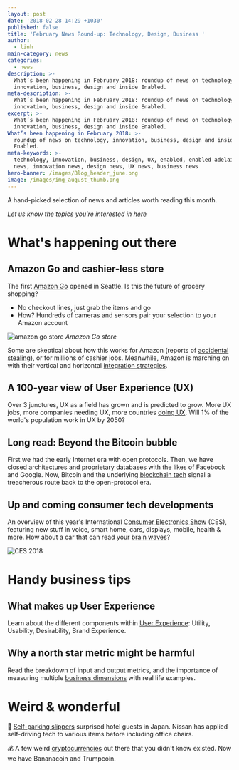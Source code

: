 ```yaml
---
layout: post
date: '2018-02-28 14:29 +1030'
published: false
title: 'February News Round-up: Technology, Design, Business '
author:
  - linh
main-category: news
categories:
  - news
description: >-
  What’s been happening in February 2018: roundup of news on technology,
  innovation, business, design and inside Enabled.
meta-description: >-
  What’s been happening in February 2018: roundup of news on technology,
  innovation, business, design and inside Enabled.
excerpt: >-
  What’s been happening in February 2018: roundup of news on technology,
  innovation, business, design and inside Enabled.
What’s been happening in February 2018: >-
  roundup of news on technology, innovation, business, design and inside
  Enabled.
meta-keywords: >-
  technology, innovation, business, design, UX, enabled, enabled adelaide, tech
  news, innovation news, design news, UX news, business news
hero-banner: /images/Blog_header_june.png
image: /images/img_august_thumb.png
---
```

A hand-picked selection of news and articles worth reading this month.

_Let us know the topics you’re interested in [here](https://enabled1.typeform.com/to/YcdNts)_

# What's happening out there

## Amazon Go and cashier-less store

The first [Amazon Go](https://www.nytimes.com/2018/01/21/technology/inside-amazon-go-a-store-of-the-future.html) opened in Seattle. Is this the future of grocery shopping? 

- No checkout lines, just grab the items and go
- How? Hundreds of cameras and sensors pair your selection to your Amazon account

![amazon go store]({{site.baseurl}}/images/img_jan_amazongo.jpg)
*Amazon Go store*

Some are skeptical about how this works for Amazon (reports of [accidental stealing](https://www.independent.co.uk/life-style/amazon-go-supermarket-no-checkouts-shoplift-accident-journalist-review-deirdre-bosa-a8174481.html)), or for millions of cashier jobs. Meanwhile, Amazon is marching on with their vertical and horizontal [integration strategies](https://stratechery.com/2018/amazons-go-and-the-future/).

## A 100-year view of User Experience (UX)

Over 3 junctures, UX as a field has grown and is predicted to grow. More UX jobs, more companies needing UX, more countries [doing UX](https://www.nngroup.com/articles/100-years-ux/). Will 1% of the world's population work in UX by 2050?

## Long read: Beyond the Bitcoin bubble

First we had the early Internet era with open protocols. Then, we have closed architectures and proprietary databases with the likes of Facebook and Google. Now, Bitcoin and the underlying [blockchain tech](https://www.nytimes.com/2018/01/16/magazine/beyond-the-bitcoin-bubble.html) signal a treacherous route back to the open-protocol era.

## Up and coming consumer tech developments

An overview of this year's International [Consumer Electronics Show](https://medium.learningbyshipping.com/ces2018-24dd69ab5ffe) (CES), featuring new stuff in voice, smart home, cars, displays, mobile, health & more. How about a car that can read your [brain waves](https://www.bloomberg.com/news/articles/2018-01-03/brain-waves-will-make-nissan-s-car-of-the-future-a-better-ride)?

![CES 2018]({{site.baseurl}}/images/img_jan_ces.gif)

# Handy business tips

## What makes up User Experience

Learn about the different components within [User Experience](https://www.interaction-design.org/literature/article/key-question-in-user-experience-design-usability-vs-desirability): Utility, Usability, Desirability, Brand Experience.

## Why a north star metric might be harmful

Read the breakdown of input and output metrics, and the importance of measuring multiple [business dimensions](https://www.reforge.com/blog/north-star-metric-growth) with real life examples.

# Weird & wonderful

🚗  [Self-parking slippers](http://bgr.com/2018/01/28/nissan-self-parking-slippers-hotel-japan/) surprised hotel guests in Japan. Nissan has applied self-driving tech to various items before including office chairs.

💰 A few weird [cryptocurrencies](https://mashable.com/2018/01/29/crazy-cryptocurrencies/#F6LlfhsEwaqs) out there that you didn't know existed. Now we have Bananacoin and Trumpcoin.


